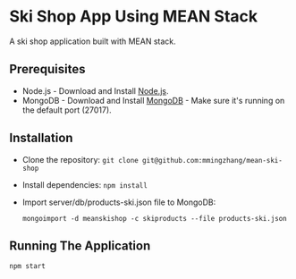 # Ski Shop App Using MEAN Stack

A ski shop application built with MEAN stack.

## Prerequisites
* Node.js - Download and Install [Node.js](https://nodejs.org/en/download/). 
* MongoDB - Download and Install [MongoDB](http://www.mongodb.org/downloads) - Make sure it's running on the default port (27017).

## Installation
* Clone the repository: `git clone git@github.com:mmingzhang/mean-ski-shop`
* Install dependencies: `npm install`
* Import server/db/products-ski.json file to MongoDB:

  `mongoimport -d meanskishop -c skiproducts --file products-ski.json`

## Running The Application 

  `npm start`

